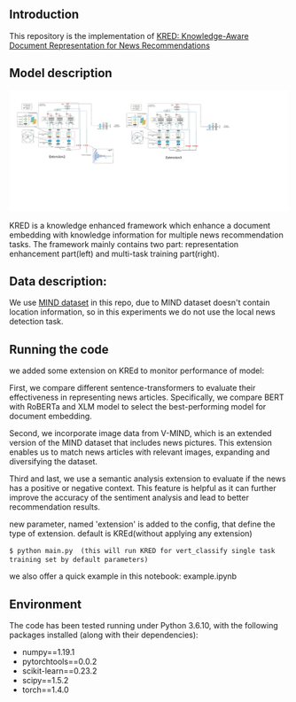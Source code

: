 ## Introduction

This repository is the implementation of [KRED: Knowledge-Aware Document Representation for News Recommendations](https://arxiv.org/abs/1910.11494)

## Model description

![](./framework.png)

KRED is a knowledge enhanced framework which enhance a document embedding with knowledge information for multiple news recommendation tasks. The framework mainly contains two part: representation enhancement part(left) and multi-task training part(right).

##  Data description:

We use [MIND dataset](https://msnews.github.io) in this repo, due to MIND dataset doesn't contain location information, so in this experiments we do not use the local news detection task.

##  Running the code
we added some extension on KREd to monitor performance of model:

First, we compare different sentence-transformers to evaluate their effectiveness in representing news articles. Specifically, we compare BERT with RoBERTa and XLM model to select the best-performing model for document embedding. 

Second, we incorporate image data from V-MIND, which is an extended version of the MIND dataset that includes news pictures. This extension enables us to match news articles with relevant images, expanding and diversifying the dataset.

Third and last, we use a semantic analysis extension to evaluate if the news has a positive or negative context. This feature is helpful as it can further improve the accuracy of the sentiment analysis and lead to better recommendation results.

new parameter, named 'extension' is added to the config, that define the type of extension. default is KREd(without applying any extension)

```
$ python main.py  (this will run KRED for vert_classify single task training set by default parameters)
```

we also offer a quick example in this notebook: example.ipynb


## Environment
The code has been tested running under Python 3.6.10, with the following packages installed (along with their dependencies):
- numpy==1.19.1
- pytorchtools==0.0.2
- scikit-learn==0.23.2
- scipy==1.5.2
- torch==1.4.0
